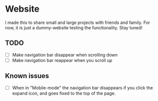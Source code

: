 # Website

I made this to share small and large projects with friends and family. For now, it is just a dummy-website testing the functionality. Stay tuned!

## TODO
- [ ] Make navigation bar disappear when scrolling down
- [ ] Make navigation bar reappear when you scroll up

## Known issues
- [ ] When in "Mobile-mode" the navigation bar disappears if you click the expand icon, and goes fixed to the top of the page.